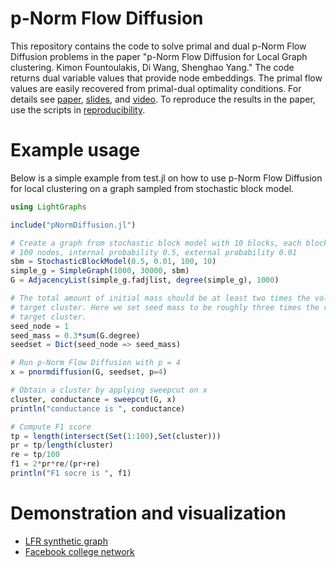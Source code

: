 # p-Norm Flow Diffusion

This repository contains the code to solve primal and dual p-Norm Flow Diffusion problems in the paper "p-Norm Flow Diffusion for Local Graph clustering. Kimon Fountoulakis, Di Wang, Shenghao Yang." The code returns dual variable values that provide node embeddings. The primal flow values are easily recovered from primal-dual optimality conditions. For details see [paper](https://arxiv.org/abs/2005.09810), [slides](https://cs.uwaterloo.ca/~s286yang/pdf/pnorm_yang_slides.pdf), and [video](https://www.youtube.com/watch?v=X6V11ZFCkk8&feature=emb_title). To reproduce the results in the paper, use the scripts in [reproducibility](https://github.com/s-h-yang/pNormFlowDiffusion/tree/master/reproducibility).

# Example usage

Below is a simple example from test.jl on how to use p-Norm Flow Diffusion for local clustering on a graph sampled from stochastic block model.
```julia
using LightGraphs

include("pNormDiffusion.jl")

# Create a graph from stochastic block model with 10 blocks, each block has
# 100 nodes, internal probability 0.5, external probability 0.01
sbm = StochasticBlockModel(0.5, 0.01, 100, 10)
simple_g = SimpleGraph(1000, 30000, sbm)
G = AdjacencyList(simple_g.fadjlist, degree(simple_g), 1000)

# The total amount of initial mass should be at least two times the volume of
# target cluster. Here we set seed mass to be roughly three times the volume of
# target cluster.
seed_node = 1
seed_mass = 0.3*sum(G.degree)
seedset = Dict(seed_node => seed_mass)

# Run p-Norm Flow Diffusion with p = 4
x = pnormdiffusion(G, seedset, p=4)

# Obtain a cluster by applying sweepcut on x
cluster, conductance = sweepcut(G, x)
println("conductance is ", conductance)

# Compute F1 score
tp = length(intersect(Set(1:100),Set(cluster)))
pr = tp/length(cluster)
re = tp/100
f1 = 2*pr*re/(pr+re)
println("F1 socre is ", f1)
```

# Demonstration and visualization

- [LFR synthetic graph](https://github.com/s-h-yang/pNormFlowDiffusion/blob/master/demo/md/lgc_demo_LFR_synthetic.md)
- [Facebook college network](https://github.com/s-h-yang/pNormFlowDiffusion/blob/master/demo/md/lgc_demo_social_network.md)

